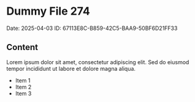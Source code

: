 # Dummy File 274

Date: 2025-04-03
ID: 67113E8C-B859-42C5-BAA9-50BF6D21FF33

## Content

Lorem ipsum dolor sit amet, consectetur adipiscing elit.
Sed do eiusmod tempor incididunt ut labore et dolore magna aliqua.

* Item 1
* Item 2
* Item 3
